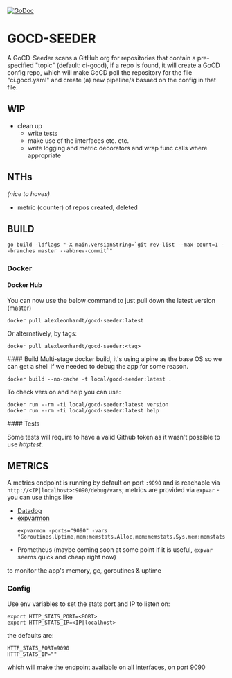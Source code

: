 [![GoDoc](https://godoc.org/github.com/alex-leonhardt/gocd-seeder?status.svg)](https://godoc.org/github.com/alex-leonhardt/gocd-seeder)

# GOCD-SEEDER
A GoCD-Seeder scans a GitHub org for repositories that contain a pre-specified "topic" (default: ci-gocd), if a repo is found, it will create a GoCD config repo, which will make GoCD poll the repository for the file "ci.gocd.yaml" and create (a) new pipeline/s basaed on the config in that file.

## WIP

- clean up
  - write tests
  - make use of the interfaces etc. etc.
  - write logging and metric decorators and wrap func calls where appropriate

## NTHs
_(nice to haves)_

- metric (counter) of repos created, deleted

## BUILD

```
go build -ldflags "-X main.versionString=`git rev-list --max-count=1 --branches master --abbrev-commit`"
```

### Docker

#### Docker Hub

You can now use the below command to just pull down the latest version (master)
```
docker pull alexleonhardt/gocd-seeder:latest
```

Or alternatively, by tags:
```
docker pull alexleonhardt/gocd-seeder:<tag>
```

#### Build 
Multi-stage docker build, it's using alpine as the base OS so we can get a shell if we needed to debug the app for some reason.

```
docker build --no-cache -t local/gocd-seeder:latest .
```

To check version and help you can use: 

```
docker run --rm -ti local/gocd-seeder:latest version
docker run --rm -ti local/gocd-seeder:latest help
```

#### Tests

Some tests will require to have a valid Github token as it wasn't possible to use _httptest_.


## METRICS

A metrics endpoint is running by default on port `:9090` and is reachable via `http://<IP|localhost>:9090/debug/vars`; metrics are provided via `expvar` - you can use things like

- [Datadog](https://docs.datadoghq.com/integrations/go_expvar/)
- [expvarmon](https://github.com/divan/expvarmon)
  ```shell
  expvarmon -ports="9090" -vars "Goroutines,Uptime,mem:memstats.Alloc,mem:memstats.Sys,mem:memstats.HeapAlloc,mem:memstats.HeapInuse,duration:memstats.PauseNs,duration:memstats.PauseTotalNs"
  ```
- Prometheus (maybe coming soon at some point if it is useful, `expvar` seems quick and cheap right now)

to monitor the app's memory, gc, goroutines & uptime

### Config

Use env variables to set the stats port and IP to listen on:
```
export HTTP_STATS_PORT=<PORT>
export HTTP_STATS_IP=<IP|localhost>
```

the defaults are: 

```
HTTP_STATS_PORT=9090
HTTP_STATS_IP=""
```

which will make the endpoint available on all interfaces, on port 9090
